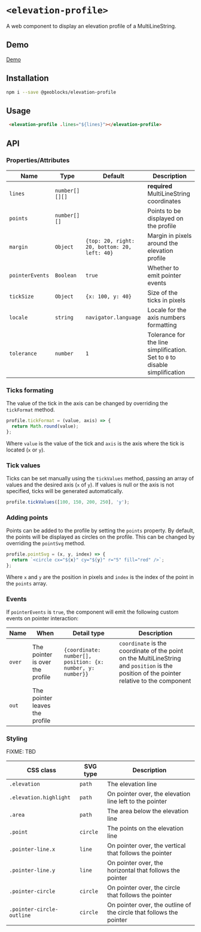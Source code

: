 # `<elevation-profile>`

A web component to display an elevation profile of a MultiLineString.

## Demo

[Demo](https://geoblocks.github.io/elevation-profile/index.html)

## Installation

```bash
npm i --save @geoblocks/elevation-profile
```

## Usage

```html
 <elevation-profile .lines="${lines}"></elevation-profile>
```

## API

### Properties/Attributes

| Name            | Type             | Default                                      | Description
| --------------- | ---------------- | -------------------------------------------- | -----------
| `lines`         | `number[][][]`   |                                              | **required** MultiLineString coordinates
| `points`        | `number[][]`     |                                              | Points to be displayed on the profile
| `margin`        | `Object`         | `{top: 20, right: 20, bottom: 20, left: 40}` | Margin in pixels around the elevation profile
| `pointerEvents` | `Boolean`        | `true`                                       | Whether to emit pointer events
| `tickSize`      | `Object`         | `{x: 100, y: 40}`                            | Size of the ticks in pixels
| `locale`        | `string`         | `navigator.language`                         | Locale for the axis numbers formatting
| `tolerance`     | `number`         | `1`                                          | Tolerance for the line simplification. Set to `0` to disable simplification

### Ticks formating

The value of the tick in the axis can be changed by overriding the `tickFormat` method.

```javascript
profile.tickFormat = (value, axis) => {
  return Math.round(value);
};
```

Where `value` is the value of the tick and `axis` is the axis where the tick is located (`x` or `y`).

### Tick values

Ticks can be set manually using the `tickValues` method, passing an array of values and the desired axis (`x` of `y`).
If values is null or the axis is not specified, ticks will be generated automatically.

```javascript
profile.tickValues([100, 150, 200, 250], 'y');
```

### Adding points

Points can be added to the profile by setting the `points` property. By default, the points will be displayed as circles on the profile.
This can be changed by overriding the `pointSvg` method.

```javascript
profile.pointSvg = (x, y, index) => {
  return `<circle cx="${x}" cy="${y}" r="5" fill="red" />`;
};
```

Where `x` and `y` are the position in pixels and `index` is the index of the point in the `points` array.

### Events

If `pointerEvents` is `true`, the component will emit the following custom events on pointer interaction:

| Name            | When                                        | Detail type                                                | Description
| --------------- | ------------------------------------------- | ---------------------------------------------------------- | -----------
| `over`          | The pointer is over the profile  | `{coordinate: number[], position: {x: number, y: number}}` | `coordinate` is the coordinate of the point on the MultiLineString and `position` is the position of the pointer relative to the component
| `out`           | The pointer leaves the profile   |  |

### Styling

FIXME: TBD

| CSS class                 | SVG type | Description
| ------------------------- | -------- | -----------
| `.elevation`              | `path`   | The elevation line
| `.elevation.highlight`    | `path`   | On pointer over, the elevation line left to the pointer
| `.area`                   | `path`   | The area below the elevation line
| `.point`                  | `circle` | The points on the elevation line
| `.pointer-line.x`         | `line`   | On pointer over, the vertical that follows the pointer
| `.pointer-line.y`         | `line`   | On pointer over, the horizontal that follows the pointer
| `.pointer-circle`         | `circle` | On pointer over, the circle that follows the pointer
| `.pointer-circle-outline` | `circle` | On pointer over, the outline of the circle that follows the pointer
